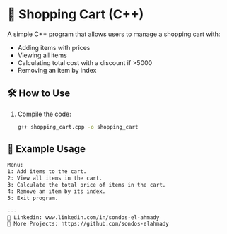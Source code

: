 # 🛒 Shopping Cart (C++)
A simple C++ program that allows users to manage a shopping cart with:
- Adding items with prices
- Viewing all items
- Calculating total cost with a discount if >5000
- Removing an item by index

## 🛠️ How to Use
1. Compile the code:  
   ```sh
   g++ shopping_cart.cpp -o shopping_cart

## 📌 Example Usage
```sh
Menu:
1: Add items to the cart.
2: View all items in the cart.
3: Calculate the total price of items in the cart.
4: Remove an item by its index.
5: Exit program.

---
🔗 Linkedin: www.linkedin.com/in/sondos-el-ahmady
📂 More Projects: https://github.com/sondos-elahmady

